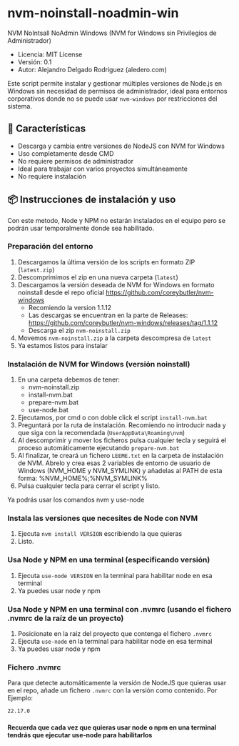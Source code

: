 # nvm-noinstall-noadmin-win

NVM NoIntsall NoAdmin Windows (NVM for Windows sin Privilegios de Administrador)

- Licencia: MIT License
- Versión: 0.1
- Autor: Alejandro Delgado Rodríguez (aledero.com)

Este script permite instalar y gestionar múltiples versiones de Node.js en Windows sin necesidad de permisos de administrador, ideal para entornos corporativos donde no se puede usar `nvm-windows` por restricciones del sistema.

## 🚀 Características

- Descarga y cambia entre versiones de NodeJS con NVM for Windows
- Uso completamente desde CMD
- No requiere permisos de administrador
- Ideal para trabajar con varios proyectos simultáneamente
- No requiere instalación

## 📦 Instrucciones de instalación y uso

Con este metodo, Node y NPM no estarán instalados en el equipo pero se podrán usar temporalmente donde sea habilitado.

### Preparación del entorno

1. Descargamos la última versión de los scripts en formato ZIP (`latest.zip`)
2. Descomprimimos el zip en una nueva carpeta (`latest`)
3. Descargamos la versión deseada de NVM for Windows en formato noinstall desde el repo oficial https://github.com/coreybutler/nvm-windows
   - Recomiendo la version 1.1.12
   - Las descargas se encuentran en la parte de Releases: https://github.com/coreybutler/nvm-windows/releases/tag/1.1.12
   - Descarga el zip `nvm-noinstall.zip`
4. Movemos `nvm-noinstall.zip` a la carpeta descompresa de `latest`
5. Ya estamos listos para instalar

### Instalación de NVM for Windows (versión noinstall)

1. En una carpeta debemos de tener:
   - nvm-noinstall.zip
   - install-nvm.bat
   - prepare-nvm.bat
   - use-node.bat
2. Ejecutamos, por cmd o con doble click el script `install-nvm.bat`
3. Preguntará por la ruta de instalación. Recomiendo no introducir nada y que siga con la recomendada (`UserAppData\Roaming\nvm`)
4. Al descomprimir y mover los ficheros pulsa cualquier tecla y seguirá el proceso automáticamente ejecutando `prepare-nvm.bat`
5. Al finalizar, te creará un fichero `LEEME.txt` en la carpeta de instalación de NVM. Abrelo y crea esas 2 variables de entorno de usuario de Windows (NVM_HOME y NVM_SYMLINK) y añadelas al PATH de esta forma: %NVM_HOME%;%NVM_SYMLINK%
6. Pulsa cualquier tecla para cerrar el script y listo.

Ya podrás usar los comandos nvm y use-node

### Instala las versiones que necesites de Node con NVM

1. Ejecuta `nvm install VERSION` escribiendo la que quieras
2. Listo.

### Usa Node y NPM en una terminal (especificando versión)

1. Ejecuta `use-node VERSION` en la terminal para habilitar node en esa terminal
2. Ya puedes usar node y npm

### Usa Node y NPM en una terminal con .nvmrc (usando el fichero .nvmrc de la raíz de un proyecto)

1. Posicionate en la raiz del proyecto que contenga el fichero `.nvmrc`
2. Ejecuta `use-node` en la terminal para habilitar node en esa terminal
3. Ya puedes usar node y npm

### Fichero .nvmrc

Para que detecte automáticamente la versión de NodeJS que quieras usar en el repo, añade un fichero `.nvmrc` con la versión como contenido. Por Ejemplo:

```bash
22.17.0
```

#### Recuerda que cada vez que quieras usar node o npm en una terminal tendrás que ejecutar use-node para habilitarlos
